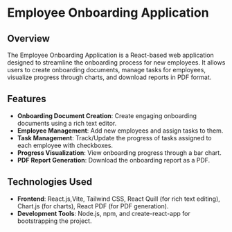 # Employee Onboarding Application

## Overview

The Employee Onboarding Application is a React-based web application designed to streamline the onboarding process for new employees. It allows users to create onboarding documents, manage tasks for employees, visualize progress through charts, and download reports in PDF format.

## Features

- **Onboarding Document Creation**: Create engaging onboarding documents using a rich text editor.
- **Employee Management**: Add new employees and assign tasks to them.
- **Task Management**: Track/Update the progress of tasks assigned to each employee with checkboxes.
- **Progress Visualization**: View onboarding progress through a bar chart.
- **PDF Report Generation**: Download the onboarding report as a PDF.

## Technologies Used

- **Frontend**: React.js,Vite, Tailwind CSS, React Quill (for rich text editing), Chart.js (for charts), React PDF (for PDF generation).
- **Development Tools**: Node.js, npm, and create-react-app for bootstrapping the project.


